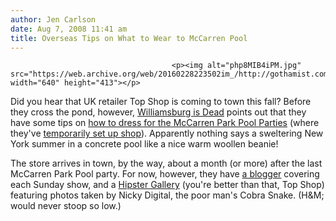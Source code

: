 ```yaml
---
author: Jen Carlson
date: Aug 7, 2008 11:41 am
title: Overseas Tips on What to Wear to McCarren Pool
---
```


	
										<p><img alt="php8MIB4iPM.jpg" src="https://web.archive.org/web/20160228223502im_/http://gothamist.com/attachments/arts_jen/php8MIB4iPM.jpg" width="640" height="413"></p>

<p>Did you hear that UK retailer Top Shop is coming to town this fall? Before they cross the pond, however, <a href="https://web.archive.org/web/20160228223502/http://www.williamsburgisdead.typepad.com/my_weblog/2008/08/splashenburten.html">Williamsburg is Dead</a> points out that they have some tips on <a href="https://web.archive.org/web/20160228223502/http://www.topshop.com/webapp/wcs/stores/servlet/StaticPageDisplay?storeId=12556&amp;catalogId=19551&amp;identifier=ts1%20what%20to%20wear%201">how to dress for the McCarren Park Pool Parties</a> (where they&apos;ve <a href="https://web.archive.org/web/20160228223502/http://www.fashionweekdaily.com/news/fullstory.sps?inewsid=6611633">temporarily set up shop</a>). Apparently nothing says a sweltering New York summer in a concrete pool like a nice warm woollen beanie!</p>

<p>The store arrives in town, by the way, about a month (or more) after the last McCarren Park Pool party. For now, however, they have <a href="https://web.archive.org/web/20160228223502/http://www.topshopnyc.com/diary.html">a blogger</a> covering each Sunday show, and a <a href="https://web.archive.org/web/20160228223502/http://www.topshopnyc.com/gallery.html">Hipster Gallery</a> (you&apos;re better than that, Top Shop) featuring photos taken by Nicky Digital, the poor man&apos;s Cobra Snake. (H&amp;M; would never stoop so low.)</p>					
										
									
				